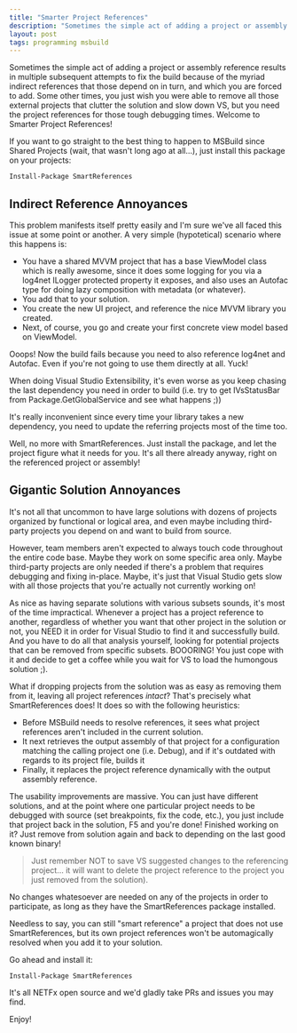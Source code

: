 ```yaml
---
title: "Smarter Project References"
description: "Sometimes the simple act of adding a project or assembly reference results in multiple subsequent attempts to fix the build because of the myriad indirect references that those depend on in turn, and which you are forced to add. Some other times, you just wish you were able to remove all those external projects that clutter the solution and slow down VS, but you need the project references for those tough debugging times. Welcome to Smarter Project References!"
layout: post
tags: programming msbuild
---
```

Sometimes the simple act of adding a project or assembly reference results in multiple subsequent attempts to fix the build because of the myriad indirect references that those depend on in turn, and which you are forced to add. Some other times, you just wish you were able to remove all those external projects that clutter the solution and slow down VS, but you need the project references for those tough debugging times. Welcome to Smarter Project References!

If you want to go straight to the best thing to happen to MSBuild since Shared Projects (wait, that wasn't long ago at all...), just install this package on your projects:

```
Install-Package SmartReferences
```

## Indirect Reference Annoyances

This problem manifests itself pretty easily and I'm sure we've all faced this issue at some point or another. A very simple (hypotetical) scenario where this happens is: 

- You have a shared MVVM project that has a base ViewModel class which is really awesome, since it does some logging for you via a log4net ILogger protected property it exposes, and also uses an Autofac type for doing lazy composition with metadata (or whatever). 
- You add that to your solution.
- You create the new UI project, and reference the nice MVVM library you created. 
- Next, of course, you go and create your first concrete view model based on ViewModel. 

Ooops! Now the build fails because you need to also reference log4net and Autofac. Even if you're not going to use them directly at all. Yuck!

When doing Visual Studio Extensibility, it's even worse as you keep chasing the last dependency you need in order to build (i.e. try to get IVsStatusBar from Package.GetGlobalService and see what happens ;))

It's really inconvenient since every time your library takes a new dependency, you need to update the referring projects most of the time too.

Well, no more with SmartReferences. Just install the package, and let the project figure what it needs for you. It's all there already anyway, right on the referenced project or assembly!

## Gigantic Solution Annoyances

It's not all that uncommon to have large solutions with dozens of projects organized by functional or logical area, and even maybe including third-party projects you depend on and want to build from source.

However, team members aren't expected to always touch code throughout the entire code base. Maybe they work on some specific area only. Maybe third-party projects are only needed if there's a problem that requires debugging and fixing in-place. Maybe, it's just that Visual Studio gets slow with all those projects that you're actually not currently working on!

As nice as having separate solutions with various subsets sounds, it's most of the time impractical. Whenever a project has a project reference to another, regardless of whether you want that other project in the solution or not, you NEED it in order for Visual Studio to find it and successfully build. And you have to do all that analysis yourself, looking for potential projects that can be removed from specific subsets. BOOORING! You just cope with it and decide to get a coffee while you wait for VS to load the humongous solution ;).

What if dropping projects from the solution was as easy as removing them from it, leaving all project references *intact*? That's precisely what SmartReferences does! It does so with the following heuristics:

- Before MSBuild needs to resolve references, it sees what project references aren't included in the current solution.
- It next retrieves the output assembly of that project for a configuration matching the calling project one (i.e. Debug), and if it's outdated with regards to its project file, builds it
- Finally, it replaces the project reference dynamically with the output assembly reference.

The usability improvements are massive. You can just have different solutions, and at the point where one particular project needs to be debugged with source (set breakpoints, fix the code, etc.), you just include that project back in the solution, F5 and you're done! Finished working on it? Just remove from solution again and back to depending on the last good known binary!

> Just remember NOT to save VS suggested changes to the referencing project... it will want to delete the project reference to the project you just removed from the solution).

No changes whatesoever are needed on any of the projects in order to participate, as long as they have the SmartReferences package installed.

Needless to say, you can still "smart reference" a project that does not use SmartReferences, but its own project references won't be automagically resolved when you add it to your solution.


Go ahead and install it:

```
Install-Package SmartReferences
```

It's all NETFx open source and we'd gladly take PRs and issues you may find. 

Enjoy!
